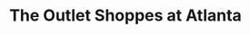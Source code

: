 ---
title: "The Outlet Shoppes at Atlanta"
url: /woodstock/the-outlet-shoppes-at-atlanta/
shop: mall
---